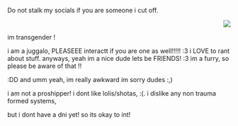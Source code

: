 Do not stalk my socials if you are someone i cut off. <p align="right"> <img src="https://komarev.com/ghpvc/?username=GothicCowboy&color=e17c0b&abbreviated=true"/> 


im transgender !





i am a juggalo, PLEASEEE interactt if you are one as well!!!!! :3 i LOVE to rant about stuff. anyways, yeah im a nice dude lets be FRIENDS! :3 im a furry, so please be aware of that !! 


:DD and umm yeah, im really awkward im sorry dudes :,) 


i am not a proshipper!
i dont like lolis/shotas, :(. 
i dislike any non trauma formed systems, 

but i dont have a dni yet! so its okay to int!
